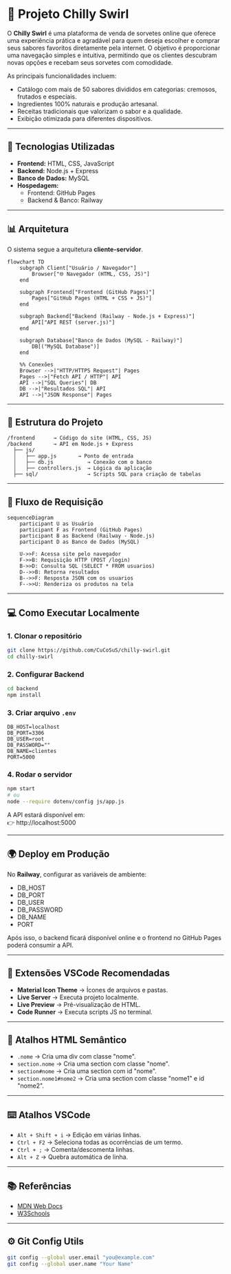 # 📰 Projeto Chilly Swirl

O **Chilly Swirl** é uma plataforma de venda de sorvetes online que oferece uma experiência prática e agradável para quem deseja escolher e comprar seus sabores favoritos diretamente pela internet.
O objetivo é proporcionar uma navegação simples e intuitiva, permitindo que os clientes descubram novas opções e recebam seus sorvetes com comodidade.

As principais funcionalidades incluem:  
- Catálogo com mais de 50 sabores divididos em categorias: cremosos, frutados e especiais.  
- Ingredientes 100% naturais e produção artesanal.
- Receitas tradicionais que valorizam o sabor e a qualidade.  
- Exibição otimizada para diferentes dispositivos.  

---

## 🚀 Tecnologias Utilizadas
- **Frontend:** HTML, CSS, JavaScript  
- **Backend:** Node.js + Express  
- **Banco de Dados:** MySQL  
- **Hospedagem:**  
  - Frontend: GitHub Pages  
  - Backend & Banco: Railway  

---

## 📊 Arquitetura
O sistema segue a arquitetura **cliente-servidor**.  

```mermaid
flowchart TD
    subgraph Client["Usuário / Navegador"]
        Browser["🌐 Navegador (HTML, CSS, JS)"]
    end

    subgraph Frontend["Frontend (GitHub Pages)"]
        Pages["GitHub Pages (HTML + CSS + JS)"]
    end

    subgraph Backend["Backend (Railway - Node.js + Express)"]
        API["API REST (server.js)"]
    end

    subgraph Database["Banco de Dados (MySQL - Railway)"]
        DB[("MySQL Database")]
    end

    %% Conexões
    Browser -->|"HTTP/HTTPS Request"| Pages
    Pages -->|"Fetch API / HTTP"| API
    API -->|"SQL Queries"| DB
    DB -->|"Resultados SQL"| API
    API -->|"JSON Response"| Pages
```

---

## 📂 Estrutura do Projeto
```
/frontend      → Código do site (HTML, CSS, JS)
/backend       → API em Node.js + Express
  ├── js/
  │   ├── app.js       → Ponto de entrada
  │   ├── db.js           → Conexão com o banco
  │   ├── controllers.js  → Lógica da aplicação
  ├── sql/                → Scripts SQL para criação de tabelas
```

---

## 🔄 Fluxo de Requisição
```mermaid
sequenceDiagram
    participant U as Usuário
    participant F as Frontend (GitHub Pages)
    participant B as Backend (Railway - Node.js)
    participant D as Banco de Dados (MySQL)

    U->>F: Acessa site pelo navegador
    F->>B: Requisição HTTP (POST /login)
    B->>D: Consulta SQL (SELECT * FROM usuarios)
    D-->>B: Retorna resultados
    B-->>F: Resposta JSON com os usuarios
    F-->>U: Renderiza os produtos na tela
```

---

## 💻 Como Executar Localmente

### 1. Clonar o repositório
```bash
git clone https://github.com/CuCoSuS/chilly-swirl.git
cd chilly-swirl
```

### 2. Configurar Backend
```bash
cd backend
npm install
```

### 3. Criar arquivo `.env`
```env
DB_HOST=localhost
DB_PORT=3306
DB_USER=root
DB_PASSWORD=""
DB_NAME=clientes
PORT=5000
```

### 4. Rodar o servidor
```bash
npm start
# ou
node --require dotenv/config js/app.js
```

A API estará disponível em:  
👉 http://localhost:5000  

---

## 🌍 Deploy em Produção

No **Railway**, configurar as variáveis de ambiente:  
- DB_HOST  
- DB_PORT  
- DB_USER  
- DB_PASSWORD  
- DB_NAME  
- PORT  

Após isso, o backend ficará disponível online e o frontend no GitHub Pages poderá consumir a API.  

---

## 🔧 Extensões VSCode Recomendadas
- **Material Icon Theme** → Ícones de arquivos e pastas.  
- **Live Server** → Executa projeto localmente.  
- **Live Preview** → Pré-visualização de HTML.  
- **Code Runner** → Executa scripts JS no terminal.  

---

## 📑 Atalhos HTML Semântico
- `.nome` → Cria uma div com classe "nome".  
- `section.nome` → Cria uma section com classe "nome".  
- `section#nome` → Cria uma section com id "nome".  
- `section.nome1#nome2` → Cria uma section com classe "nome1" e id "nome2".  

---

## ⌨️ Atalhos VSCode
- `Alt + Shift + i` → Edição em várias linhas.  
- `Ctrl + F2` → Seleciona todas as ocorrências de um termo.  
- `Ctrl + ;` → Comenta/descomenta linhas.  
- `Alt + Z` → Quebra automática de linha.  

---

## 📚 Referências
- [MDN Web Docs](https://developer.mozilla.org/pt-BR/)  
- [W3Schools](https://www.w3schools.com/)  

---

## ⚙️ Git Config Utils
```bash
git config --global user.email "you@example.com"
git config --global user.name "Your Name"
```